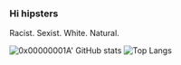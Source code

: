 ### Hi hipsters
Racist. Sexist. White. Natural.

![0x00000001A' GitHub stats](https://github-readme-stats.vercel.app/api?username=0x00000001A&show_icons=true&hide_title=true&hide_rank=true) ![Top Langs](https://github-readme-stats.vercel.app/api/top-langs/?username=0x00000001A&layout=compact)

